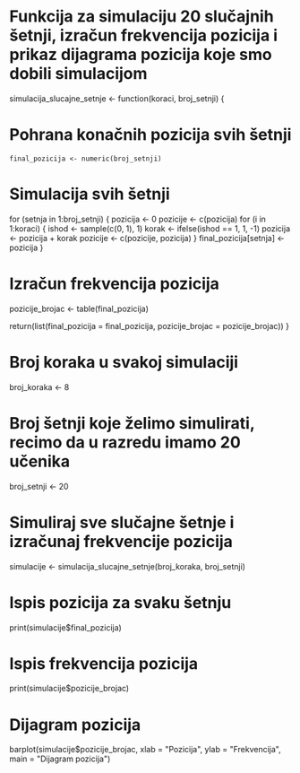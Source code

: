 # Funkcija za simulaciju 20 slučajnih šetnji, izračun frekvencija pozicija i prikaz dijagrama pozicija koje smo dobili simulacijom
simulacija_slucajne_setnje <- function(koraci, broj_setnji) {
  # Pohrana konačnih pozicija svih šetnji
    final_pozicija <- numeric(broj_setnji)	
  # Simulacija svih šetnji
  for (setnja in 1:broj_setnji) {
    pozicija <- 0
    pozicije <- c(pozicija)
    for (i in 1:koraci) {
      ishod <- sample(c(0, 1), 1)
      korak <- ifelse(ishod == 1, 1, -1)
      pozicija <- pozicija + korak
      pozicije <- c(pozicije, pozicija)
    }
    final_pozicija[setnja] <- pozicija
  }
  
  # Izračun frekvencija pozicija
  pozicije_brojac <- table(final_pozicija)
  
  return(list(final_pozicija = final_pozicija, pozicije_brojac = pozicije_brojac))
}

# Broj koraka u svakoj simulaciji
broj_koraka <- 8

# Broj šetnji koje želimo simulirati, recimo da u razredu imamo 20 učenika
broj_setnji <- 20

# Simuliraj sve slučajne šetnje i izračunaj frekvencije pozicija
simulacije <- simulacija_slucajne_setnje(broj_koraka, broj_setnji)

# Ispis pozicija za svaku šetnju
print(simulacije$final_pozicija)

# Ispis frekvencija pozicija
print(simulacije$pozicije_brojac)

# Dijagram pozicija
barplot(simulacije$pozicije_brojac, xlab = "Pozicija", ylab = "Frekvencija", main = "Dijagram pozicija")
